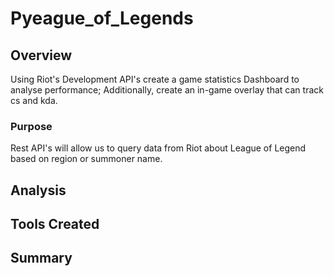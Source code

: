 # Pyeague_of_Legends
## Overview
Using Riot's Development API's create a game statistics Dashboard to analyse performance; Additionally, create an in-game overlay that can track cs and kda.
### Purpose
Rest API's will allow us to query data from Riot about League of Legend based on region or summoner name. 

## Analysis
## Tools Created
## Summary
